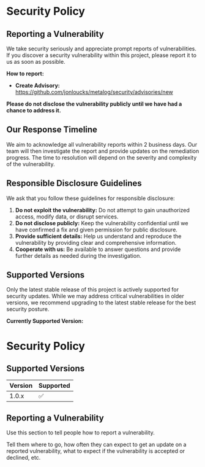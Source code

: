 # Security Policy

## Reporting a Vulnerability

We take security seriously and appreciate prompt reports of vulnerabilities. If you discover a security vulnerability within this project, please report it to us as soon as possible.

**How to report:**

*   **Create Advisory:** https://github.com/jonloucks/metalog/security/advisories/new

**Please do not disclose the vulnerability publicly until we have had a chance to address it.**

## Our Response Timeline

We aim to acknowledge all vulnerability reports within 2 business days. Our team will then investigate the report and provide updates on the remediation progress. The time to resolution will depend on the severity and complexity of the vulnerability.

## Responsible Disclosure Guidelines

We ask that you follow these guidelines for responsible disclosure:

1.  **Do not exploit the vulnerability:** Do not attempt to gain unauthorized access, modify data, or disrupt services.
2.  **Do not disclose publicly:** Keep the vulnerability confidential until we have confirmed a fix and given permission for public disclosure.
3.  **Provide sufficient details:** Help us understand and reproduce the vulnerability by providing clear and comprehensive information.
4.  **Cooperate with us:** Be available to answer questions and provide further details as needed during the investigation.

## Supported Versions

Only the latest stable release of this project is actively supported for security updates. While we may address critical vulnerabilities in older versions, we recommend upgrading to the latest stable release for the best security posture.

**Currently Supported Version:**

# Security Policy

## Supported Versions
| Version | Supported          |
|---------|--------------------|
| 1.0.x   | :white_check_mark: |

## Reporting a Vulnerability

Use this section to tell people how to report a vulnerability.

Tell them where to go, how often they can expect to get an update on a
reported vulnerability, what to expect if the vulnerability is accepted or
declined, etc.
